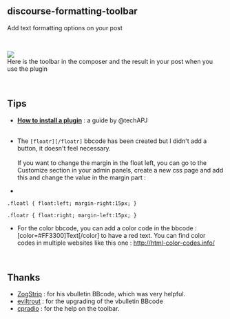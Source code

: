 ## discourse-formatting-toolbar

Add text formatting options on your post

<br>

![](https://github.com/iunctis/discourse-formatting-toolbar/blob/master/formatting-toolbar.png?raw=true)
<br>Here is the toolbar in the composer and the result in your post when you use the plugin



<br>

## Tips

- [**How to install a plugin**](https://meta.discourse.org/t/install-a-plugin/19157) : a guide by @techAPJ<br><br>

- The `[floatr][/floatr]` bbcode has been created but I didn't add a button, it doesn't feel necessary.<br><br> If you want to change the margin in the float left, you can go to the Customize section in your admin panels, create a new css page and add this and change the value in the margin part : 
- 
`.floatl {
float:left;
margin-right:15px;
}`


`.floatr {
float:right;
margin-left:15px;
}`

- For the color bbcode, you can add a color code in the bbcode : [color=#FF3300]Text[/color] to have a red text. You can find color codes in multiple websites like this one : http://html-color-codes.info/


<br>

## Thanks

 - [ZogStrip](https://github.com/discourse/vbulletin-bbcode) : for his vbulletin BBcode, which was very helpful.
 - [eviltrout](https://github.com/eviltrout) : for the upgrading of the vbulletin BBcode
 - [cpradio](https://github.com/cpradio) : for the help on the toolbar.
